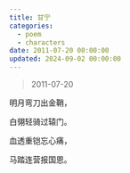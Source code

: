 ```yaml
---
title: 甘宁
categories:
  - poem
  - characters
date: 2011-07-20 00:00:00
updated: 2024-09-02 00:00:00
---
```


> 2011-07-20

明月弯刀出金鞘，

白翎轻骑过辕门。

血透重铠忘心痛，

马踏连营报国恩。
